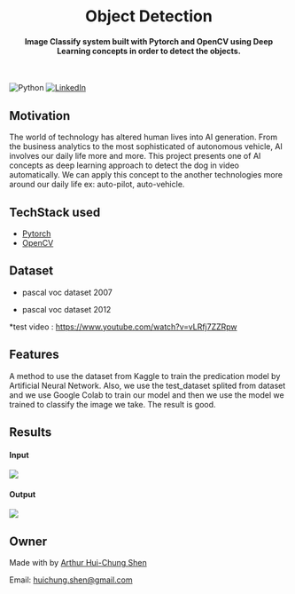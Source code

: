 
<h1 align="center">Object Detection</h1>


<div align= "center">
  <h4>Image Classify system built with  Pytorch and OpenCV using Deep Learning concepts in order to detect the objects.</h4>
  
</div>
&nbsp;&nbsp;&nbsp;&nbsp;&nbsp;&nbsp;&nbsp;&nbsp;&nbsp;&nbsp;&nbsp;&nbsp;&nbsp;&nbsp;&nbsp;&nbsp;&nbsp;&nbsp;&nbsp;&nbsp;&nbsp;&nbsp;&nbsp;&nbsp;&nbsp;&nbsp;&nbsp;&nbsp;&nbsp;&nbsp;

![Python](https://img.shields.io/badge/python-v3.6+-blue.svg)
[![LinkedIn](https://img.shields.io/badge/-LinkedIn-black.svg?style=flat-square&logo=linkedin&colorB=555)](https://www.linkedin.com/in/arthur-hui-chung-shen-b58961170)



</div>

## Motivation
The world of technology has altered human lives into AI generation. From the business analytics to the most sophisticated of autonomous vehicle, AI involves our daily life more and more. This project presents one of AI concepts as deep learning approach to detect the dog in video automatically. We can apply this concept to the another technologies more around our daily life ex: auto-pilot, auto-vehicle.

 



## TechStack used


- [Pytorch](https://pytorch.org/)
- [OpenCV](https://opencv.org/)


##  Dataset




* pascal voc dataset 2007

* pascal voc dataset 2012

*test video : https://www.youtube.com/watch?v=vLRfj7ZZRpw




## Features
A method to use the dataset from Kaggle to train the predication model by Artificial Neural Network. Also, we use the test_dataset splited from dataset and we use Google Colab to train our model and then we use the model we trained to classify the image we take. The result is good.  

## Results

#### Input
![](https://github.com/ArthurShen8118/Object_Detective/blob/main/Readme_images/2020-11-01%2012%2054%2054.png)
#### Output
![](https://github.com/ArthurShen8118/Object_Detective/blob/main/Readme_images/2020-11-01%2012%2051%2056.png)

## Owner
Made with by [Arthur Hui-Chung Shen](https://github.com/ArthurShen8118)

Email: huichung.shen@gmail.com

